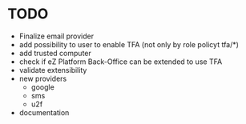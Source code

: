# TODO

* Finalize email provider
* add possibility to user to enable TFA (not only by role policyt tfa/*)
* add trusted computer
* check if eZ Platform Back-Office can be extended to use TFA
* validate extensibility
* new providers
  * google
  * sms
  * u2f
* documentation

